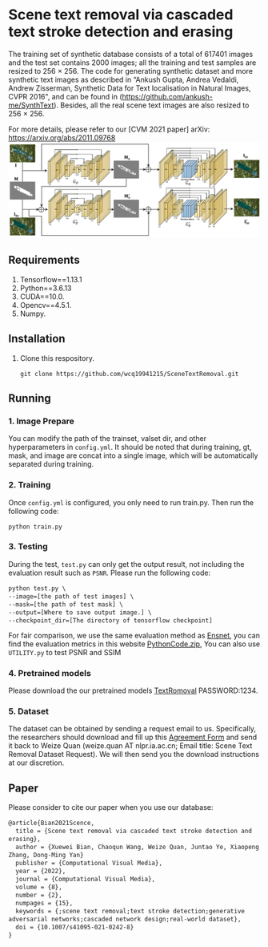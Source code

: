# Scene text removal via cascaded text stroke detection and erasing

The training set of synthetic database consists of a total of 617401 images and the test set contains 2000 images; all the training and test samples are resized to 256 × 256. The code for generating synthetic dataset and more synthetic text images as described in “Ankush Gupta, Andrea Vedaldi, Andrew Zisserman, Synthetic Data for Text localisation in Natural Images, CVPR 2016", and can be found in (https://github.com/ankush-me/SynthText).
Besides, all the real scene text images are also resized to 256 × 256.

For more details, please refer to our [CVM 2021 paper] arXiv: https://arxiv.org/abs/2011.09768
![](images/arch_new.png)

## Requirements
1. Tensorflow==1.13.1
2. Python==3.6.13
3. CUDA==10.0.
4. Opencv==4.5.1.
5. Numpy.

## Installation
  1. Clone this respository.
     ```
     git clone https://github.com/wcq19941215/SceneTextRemoval.git
     ```
## Running
  ### 1. Image Prepare
  You can modify the path of the trainset, valset dir, and other hyperparameters in `config.yml`.
  It should be noted that during training, gt, mask, and image are concat into a single image, which will be automatically separated during training.
  ### 2. Training
  Once `config.yml` is configured, you only need to run train.py. Then run the following code:
  ```
  python train.py
  ```
  ### 3. Testing
  During the test, `test.py` can only get the output result, not including the evaluation result such as `PSNR`. Please run the following code:
  ```
  python test.py \
  --image=[the path of test images] \
  --mask=[the path of test mask] \
  --output=[Where to save output image.] \
  --checkpoint_dir=[The directory of tensorflow checkpoint]
  ```
  For fair comparison, we use the same evaluation method as [Ensnet](https://github.com/HCIILAB/Scene-Text-Removal), you can find the evaluation metrics in this website [PythonCode.zip](http://pione.dinf.usherbrooke.ca/static/code), You can also use `UTILITY.py` to test PSNR and SSIM
  ### 4. Pretrained models
  Please download the our pretrained models [TextRomoval](https://pan.baidu.com/s/1Bj1YM5RqNqZ_PRkvetmy9Q) PASSWORD:1234. 

### 5. Dataset
The dataset can be obtained by sending a request email to us. Specifically, the researchers should download and fill up this [Agreement Form]() and send it back to Weize Quan (weize.quan AT nlpr.ia.ac.cn; Email title: Scene Text Removal Dataset Request). We will then send you the download instructions at our discretion.

## Paper

Please consider to cite our paper when you use our database:
```
@article{Bian2021Scence,
  title = {Scene text removal via cascaded text stroke detection and erasing},
  author = {Xuewei Bian, Chaoqun Wang, Weize Quan, Juntao Ye, Xiaopeng Zhang, Dong-Ming Yan}
  publisher = {Computational Visual Media},
  year = {2022},
  journal = {Computational Visual Media},
  volume = {8},
  number = {2},
  numpages = {15},
  keywords = {;scene text removal;text stroke detection;generative adversarial networks;cascaded network design;real-world dataset},
  doi = {10.1007/s41095-021-0242-8}
}
```
